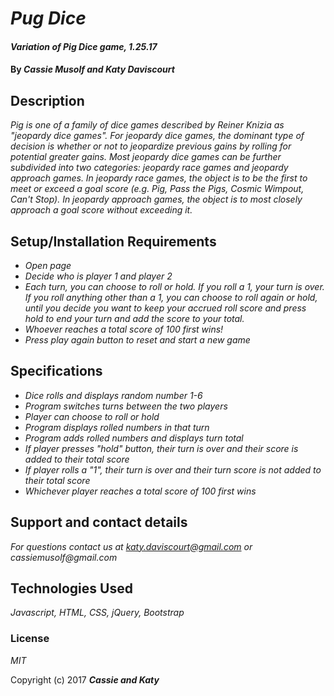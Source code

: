 # _Pug Dice_

#### _Variation of Pig Dice game, 1.25.17_

#### By _**Cassie Musolf and Katy Daviscourt**_

## Description

_Pig is one of a family of dice games described by Reiner Knizia as "jeopardy dice games". For jeopardy dice games, the dominant type of decision is whether or not to jeopardize previous gains by rolling for potential greater gains. Most jeopardy dice games can be further subdivided into two categories: jeopardy race games and jeopardy approach games. In jeopardy race games, the object is to be the first to meet or exceed a goal score (e.g. Pig, Pass the Pigs, Cosmic Wimpout, Can't Stop). In jeopardy approach games, the object is to most closely approach a goal score without exceeding it._

## Setup/Installation Requirements

* _Open page_
* _Decide who is player 1 and player 2_
* _Each turn, you can choose to roll or hold. If you roll a 1, your turn is over. If you roll anything other than a 1, you can choose to roll again or hold, until you decide you want to keep your accrued roll score and press hold to end your turn and add the score to your total._
* _Whoever reaches a total score of 100 first wins!_
* _Press play again button to reset and start a new game_

## Specifications

* _Dice rolls and displays random number 1-6_
* _Program switches turns between the two players_
* _Player can choose to roll or hold_
* _Program displays rolled numbers in that turn_
* _Program adds rolled numbers and displays turn total_
* _If player presses "hold" button, their turn is over and their score is added to their total score_
* _If player rolls a "1", their turn is over and their turn score is not added to their total score_
* _Whichever player reaches a total score of 100 first wins_

## Support and contact details

_For questions contact us at katy.daviscourt@gmail.com or cassiemusolf@gmail.com_

## Technologies Used

_Javascript, HTML, CSS, jQuery, Bootstrap_

### License

*MIT*

Copyright (c) 2017 **_Cassie and Katy_**
